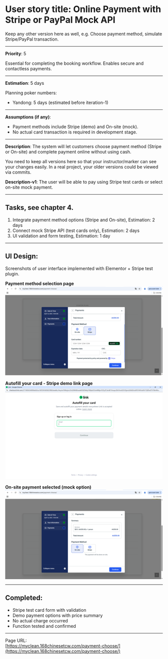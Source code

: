 # User story title: Online Payment with Stripe or PayPal Mock API

Keep any other version here as well, e.g. Choose payment method, simulate Stripe/PayPal transaction.

---

**Priority**: 5 

Essential for completing the booking workflow. Enables secure and contactless payments.

---

**Estimation**: 5 days

Planning poker numbers:

- Yandong: 5 days (estimated before iteration-1)

---

**Assumptions (if any)**:

- Payment methods include Stripe (demo) and On-site (mock).
- No actual card transaction is required in development stage.

---

**Description**: The system will let customers choose payment method (Stripe or On-site) and complete payment online without using cash.

You need to keep all versions here so that your instructor/marker can see your changes easily. In a real project, your older versions could be viewed via commits.

**Description-v1**: The user will be able to pay using Stripe test cards or select on-site mock payment.

---

## Tasks, see chapter 4.

1. Integrate payment method options (Stripe and On-site), Estimation: 2 days  
2. Connect mock Stripe API (test cards only), Estimation: 2 days  
3. UI validation and form testing, Estimation: 1 day  

---

## UI Design:

Screenshots of user interface implemented with Elementor + Stripe test plugin.

**Payment method selection page**  
![Payment Method Selection](../images/payment_choose.png)

**Autofill your card - Stripe demo link page**  
![Stripe Autofill](../images/Autofill_link.png)

**On-site payment selected (mock option)**  
![On-site Option](../images/payment_onsite.png)

---

## Completed:

- Stripe test card form with validation  
- Demo payment options with price summary  
- No actual charge occurred  
- Function tested and confirmed  

---

Page URL:  
[https://myclean.168chinesetcw.com/payment-choose/](https://myclean.168chinesetcw.com/payment-choose/)



